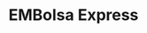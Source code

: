---
title: "EMBolsa Express"
url: /ciudad-guayana-puerto-ordaz/embolsa-express/
shop: Schreibwaren
---